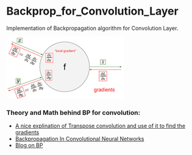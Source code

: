 # Backprop_for_Convolution_Layer
Implementation of Backpropagation algorithm for Convolution Layer.


![BP Algo.](sample_files/BP_CNN.png)

### Theory and Math behind BP for convolution:

- [A nice explination of Transpose convolution and use of it to find the gradients](https://codeandfire.github.io/assets/2021-07-16-backpropagation/article.pdf)
- [Backpropagation In Convolutional Neural Networks](https://www.jefkine.com/general/2016/09/05/backpropagation-in-convolutional-neural-networks/)
- [Blog on BP](https://pavisj.medium.com/convolutions-and-backpropagations-46026a8f5d2c)
